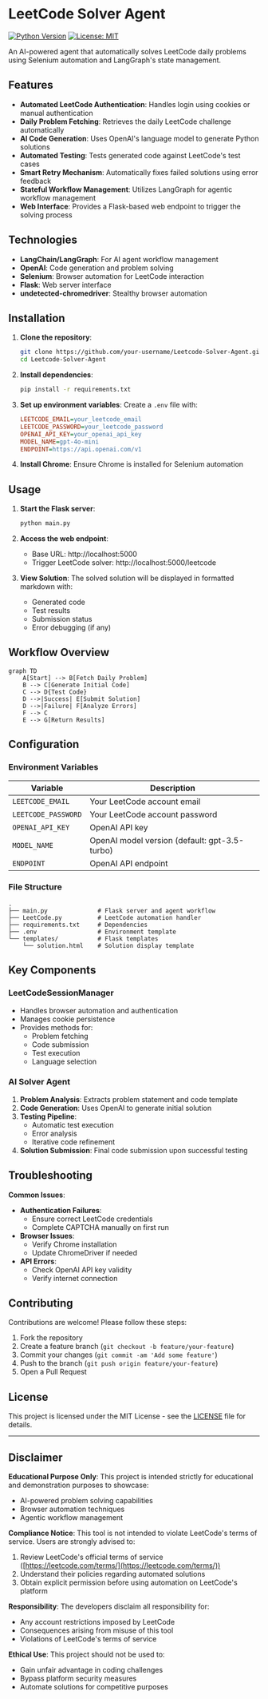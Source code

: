 # LeetCode Solver Agent

[![Python Version](https://img.shields.io/badge/python-3.9%2B-blue)](https://www.python.org/)
[![License: MIT](https://img.shields.io/badge/License-MIT-yellow.svg)](https://opensource.org/licenses/MIT)

An AI-powered agent that automatically solves LeetCode daily problems using Selenium automation and LangGraph's state management.

## Features

- **Automated LeetCode Authentication**: Handles login using cookies or manual authentication
- **Daily Problem Fetching**: Retrieves the daily LeetCode challenge automatically
- **AI Code Generation**: Uses OpenAI's language model to generate Python solutions
- **Automated Testing**: Tests generated code against LeetCode's test cases
- **Smart Retry Mechanism**: Automatically fixes failed solutions using error feedback
- **Stateful Workflow Management**: Utilizes LangGraph for agentic workflow management
- **Web Interface**: Provides a Flask-based web endpoint to trigger the solving process

## Technologies

- **LangChain/LangGraph**: For AI agent workflow management
- **OpenAI**: Code generation and problem solving
- **Selenium**: Browser automation for LeetCode interaction
- **Flask**: Web server interface
- **undetected-chromedriver**: Stealthy browser automation

## Installation

1. **Clone the repository**:
   ```bash
   git clone https://github.com/your-username/Leetcode-Solver-Agent.git
   cd Leetcode-Solver-Agent
   ```

2. **Install dependencies**:
   ```bash
   pip install -r requirements.txt
   ```

3. **Set up environment variables**:
   Create a `.env` file with:
   ```ini
   LEETCODE_EMAIL=your_leetcode_email
   LEETCODE_PASSWORD=your_leetcode_password
   OPENAI_API_KEY=your_openai_api_key
   MODEL_NAME=gpt-4o-mini
   ENDPOINT=https://api.openai.com/v1
   ```

4. **Install Chrome**: Ensure Chrome is installed for Selenium automation

## Usage

1. **Start the Flask server**:
   ```bash
   python main.py
   ```

2. **Access the web endpoint**:
   - Base URL: http://localhost:5000
   - Trigger LeetCode solver: http://localhost:5000/leetcode

3. **View Solution**:
   The solved solution will be displayed in formatted markdown with:
   - Generated code
   - Test results
   - Submission status
   - Error debugging (if any)

## Workflow Overview

```mermaid
graph TD
    A[Start] --> B[Fetch Daily Problem]
    B --> C[Generate Initial Code]
    C --> D{Test Code}
    D -->|Success| E[Submit Solution]
    D -->|Failure| F[Analyze Errors]
    F --> C
    E --> G[Return Results]
```

## Configuration

### Environment Variables
| Variable | Description |
|----------|-------------|
| `LEETCODE_EMAIL` | Your LeetCode account email |
| `LEETCODE_PASSWORD` | Your LeetCode account password |
| `OPENAI_API_KEY` | OpenAI API key |
| `MODEL_NAME` | OpenAI model version (default: gpt-3.5-turbo) |
| `ENDPOINT` | OpenAI API endpoint |

### File Structure
```
.
├── main.py              # Flask server and agent workflow
├── LeetCode.py          # LeetCode automation handler
├── requirements.txt     # Dependencies
├── .env                 # Environment template
└── templates/           # Flask templates
    └── solution.html    # Solution display template
```

## Key Components

### LeetCodeSessionManager
- Handles browser automation and authentication
- Manages cookie persistence
- Provides methods for:
  - Problem fetching
  - Code submission
  - Test execution
  - Language selection

### AI Solver Agent
1. **Problem Analysis**: Extracts problem statement and code template
2. **Code Generation**: Uses OpenAI to generate initial solution
3. **Testing Pipeline**:
   - Automatic test execution
   - Error analysis
   - Iterative code refinement
4. **Solution Submission**: Final code submission upon successful testing

## Troubleshooting

**Common Issues**:
- **Authentication Failures**:
  - Ensure correct LeetCode credentials
  - Complete CAPTCHA manually on first run
- **Browser Issues**:
  - Verify Chrome installation
  - Update ChromeDriver if needed
- **API Errors**:
  - Check OpenAI API key validity
  - Verify internet connection

## Contributing

Contributions are welcome! Please follow these steps:
1. Fork the repository
2. Create a feature branch (`git checkout -b feature/your-feature`)
3. Commit your changes (`git commit -am 'Add some feature'`)
4. Push to the branch (`git push origin feature/your-feature`)
5. Open a Pull Request

## License

This project is licensed under the MIT License - see the [LICENSE](LICENSE) file for details.

---

## Disclaimer

**Educational Purpose Only**: This project is intended strictly for educational and demonstration purposes to showcase:
- AI-powered problem solving capabilities
- Browser automation techniques
- Agentic workflow management

**Compliance Notice**: This tool is not intended to violate LeetCode's terms of service. Users are strongly advised to:
1. Review LeetCode's official terms of service ([https://leetcode.com/terms/](https://leetcode.com/terms/))
2. Understand their policies regarding automated solutions
3. Obtain explicit permission before using automation on LeetCode's platform

**Responsibility**: The developers disclaim all responsibility for:
- Any account restrictions imposed by LeetCode
- Consequences arising from misuse of this tool
- Violations of LeetCode's terms of service

**Ethical Use**: This project should not be used to:
- Gain unfair advantage in coding challenges
- Bypass platform security measures
- Automate solutions for competitive purposes
```
